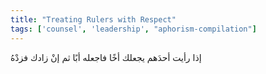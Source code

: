 ```yaml
---
title: "Treating Rulers with Respect"
tags: ['counsel', 'leadership', "aphorism-compilation"]
---
```


 إذا رأيت أحدَهم يجعلك أخًا فاجعله أبًا ثم إنْ زادك فزدْهُ
